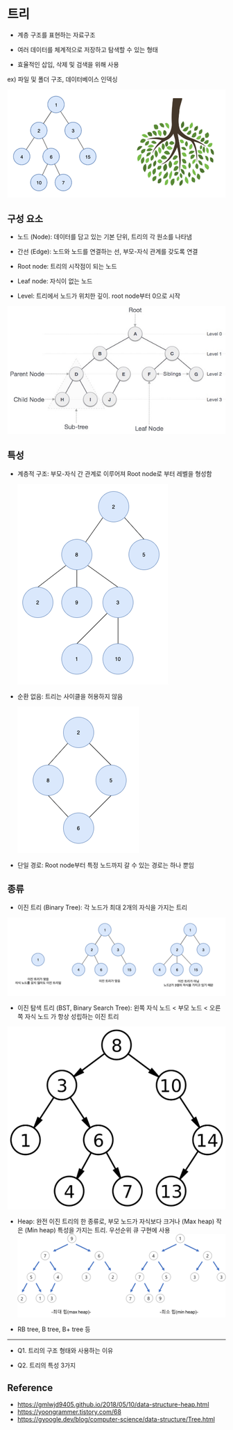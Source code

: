 # 트리

 - 계층 구조를 표현하는 자료구조

 - 여러 데이터를 체계적으로 저장하고 탐색할 수 있는 형태

 - 효율적인 삽입, 삭제 및 검색을 위해 사용

 ex) 파일 및 폴더 구조, 데이터베이스 인덱싱

![alt text](/자료구조/images/tree/image.png)


## 구성 요소

 - 노드 (Node): 데이터를 담고 있는 기본 단위, 트리의 각 원소를 나타냄

 - 간선 (Edge): 노드와 노드를 연결하는 선, 부모-자식 관계를 갖도록 연결

 - Root node: 트리의 시작점이 되는 노드

 - Leaf node: 자식이 없는 노드

 - Level: 트리에서 노드가 위치한 깊이. root node부터 0으로 시작

![alt text](/자료구조/images/tree/image-1.png)

## 특성

 - 계층적 구조: 부모-자식 간 관계로 이루어져 Root node로 부터 레벨을 형성함

    ![alt text](/자료구조/images/tree/image-3.png)

 - 순환 없음: 트리는 사이클을 허용하지 않음

    ![alt text](/자료구조/images/tree/image-2.png)

 - 단일 경로: Root node부터 특정 노드까지 갈 수 있는 경로는 하나 뿐임

## 종류

 - 이진 트리 (Binary Tree): 각 노드가 최대 2개의 자식을 가지는 트리

 ![alt text](/자료구조/images/tree/image-4.png)

 - 이진 탐색 트리 (BST, Binary Search Tree): 왼쪽 자식 노드 < 부모 노드 < 오른쪽 자식 노드 가 항상 성립하는 이진 트리

 ![alt text](/자료구조/images/tree/image-5.png)

 - Heap: 완전 이진 트리의 한 종류로, 부모 노드가 자식보다 크거나 (Max heap) 작은 (Min heap) 특성을 가지는 트리. 우선순위 큐 구현에 사용
 ![alt text](/자료구조/images/tree/image-6.png)

 - RB tree, B tree, B+ tree 등

---

- Q1. 트리의 구조 형태와 사용하는 이유

- Q2. 트리의 특성 3가지

Reference
---
- https://gmlwjd9405.github.io/2018/05/10/data-structure-heap.html
- https://yoongrammer.tistory.com/68
- https://gyoogle.dev/blog/computer-science/data-structure/Tree.html
